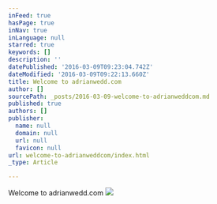 ```yaml
---
inFeed: true
hasPage: true
inNav: true
inLanguage: null
starred: true
keywords: []
description: ''
datePublished: '2016-03-09T09:23:04.742Z'
dateModified: '2016-03-09T09:22:13.660Z'
title: Welcome to adrianwedd.com
author: []
sourcePath: _posts/2016-03-09-welcome-to-adrianweddcom.md
published: true
authors: []
publisher:
  name: null
  domain: null
  url: null
  favicon: null
url: welcome-to-adrianweddcom/index.html
_type: Article

---
```

Welcome to adrianwedd.com
![](https://the-grid-user-content.s3-us-west-2.amazonaws.com/1cd86476-c9b7-4cab-a4c5-b5db44b9450c.jpg)